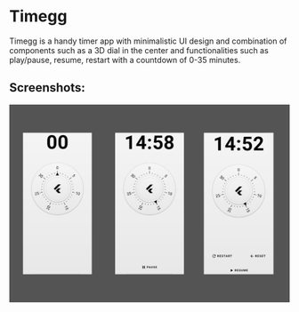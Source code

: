# Timegg
Timegg is a handy timer app with minimalistic UI design and combination of components such as a 3D dial in the center and functionalities such as play/pause, resume, restart with a countdown of 0-35 minutes.

## Screenshots:

![Demo](./assets/Demo.jpg)
